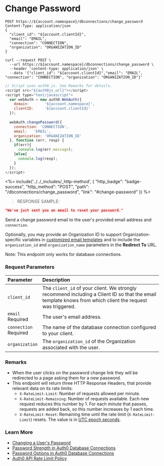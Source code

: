 # Change Password

```http
POST https://${account.namespace}/dbconnections/change_password
Content-Type: application/json
{
  "client_id": "${account.clientId}",
  "email": "EMAIL",
  "connection": "CONNECTION",
  "organization": "ORGANIZATION_ID"
}
```

```shell
curl --request POST \
  --url https://${account.namespace}/dbconnections/change_password \
  --header 'content-type: application/json' \
  --data '{"client_id": "${account.clientId}","email": "EMAIL", "connection": "CONNECTION", "organization": "ORGANIZATION_ID"}'
```

```javascript
// Script uses auth0.js. See Remarks for details.
<script src="${auth0js_url}"></script>
<script type="text/javascript">
  var webAuth = new auth0.WebAuth({
    domain:       '${account.namespace}',
    clientID:     '${account.clientId}'
  });
  
  webAuth.changePassword({
    connection: 'CONNECTION',
    email:   'EMAIL',
    organization: 'ORGANIZATION_ID'
  }, function (err, resp) {
    if(err){
      console.log(err.message);
    }else{
      console.log(resp);
    }
  });
</script>
```

<%= include('../../_includes/_http-method', {
  "http_badge": "badge-success",
  "http_method": "POST",
  "path": "/dbconnections/change_password",
  "link": "#change-password"
}) %>

> RESPONSE SAMPLE:

```JSON
"We've just sent you an email to reset your password."
```

Send a change password email to the user's provided email address and `connection`.

Optionally, you may provide an Organization ID to support Organization-specific variables in [customized email templates](/customize/email/email-templates#common-variables) and to include the `organization_id` and `organization_name` parameters in the **Redirect To** URL.

Note: This endpoint only works for database connections.

### Request Parameters

| Parameter        | Description |
|:-----------------|:------------|
| `client_id` | The `client_id` of your client. We strongly recommend including a Client ID so that the email template knows from which client the request was triggered. |
| `email` <br/><span class="label label-danger">Required</span> | The user's email address. |
| `connection` <br/><span class="label label-danger">Required</span> | The name of the database connection configured to your client. |
| `organization` | The `organization_id` of the Organization associated with the user. |


### Remarks

- When the user clicks on the password change link they will be redirected to a page asking them for a new password.
- This endpoint will return three HTTP Response Headers, that provide relevant data on its rate limits:
  * `X-RateLimit-Limit`: Number of requests allowed per minute.
  * `X-RateLimit-Remaining`: Number of requests available. Each new request reduces this number by 1. For each minute that passes, requests are added back, so this number increases by 1 each time.
  * `X-RateLimit-Reset`: Remaining time until the rate limit (`X-RateLimit-Limit`) resets. The value is in [UTC epoch seconds](https://en.wikipedia.org/wiki/Unix_time).


### Learn More

- [Changing a User's Password](/connections/database/password-change)
- [Password Strength in Auth0 Database Connections](/connections/database/password-strength)
- [Password Options in Auth0 Database Connections](/connections/database/password-options)
- [Auth0 API Rate Limit Policy](/troubleshoot/customer-support/operational-policies/rate-limit-policy/rate-limit-configurations)
